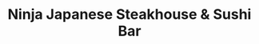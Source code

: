 ---
layout: place
title: "Ninja Japanese Steakhouse & Sushi Bar"
permalink: /virginia/suffolk/ninja-japanese-steakhouse-sushi-bar.html
stateAbbr: VA
stateName: Virginia
cityName: Suffolk
seo:
  name: "Ninja Japanese Steakhouse & Sushi Bar"
  type: Restaurant
  links: null
description: "Looking for sushi in Suffolk, Virginia? Check out Ninja Japanese Steakhouse & Sushi Bar for a delightful Japanese dining experience. Enjoy a variety of sushi..."
place_id: ChIJjwRrcOyfuokR_Mkac0nu1pU
photos:
  - name: >-
      places/ChIJjwRrcOyfuokR_Mkac0nu1pU/photos/AeeoHcINxM3L6YYIippsn4SqQQpPBrns8CTrvFzMaEPnVQSvn03VGctxKSmhiQoXU-DSAA1S8diaOBPs51TUHelMMEalcnAFRewIepmiT96rUTe66mqFiZQunyQXttU1DaUYFgZDV1-DlBlpCNcNXri3yiNDiW_YmG1HEZk40KRag4_dlV6WePoWjvN-S2GSAVyFG1iSI8tQhtSiLqRaU_j00nyViPMXzJDUDSMnQyyGw-w3GncyF185VgcX4MQuWo1cfp1q5zGamb7Z7R4M0UEmwvcCme9zVd1tqongN0SzPqTmYchO_Ql25vAo-fGMJbuBJc2A4X5wKX30LoqRI7oaoeK3unZQ07Hs6kaPVlUSdeTmpUc_zy7iqBUZw_1bw1AhIXTqxsdjFFAME0mdQWiBExA8I2tqh0j20dxJR-3fItAlcw
    widthPx: 4032
    heightPx: 3024
    authorAttributions:
      - displayName: LeVar Freeman
        uri: https://maps.google.com/maps/contrib/111877984431227062232
        photoUri: >-
          https://lh3.googleusercontent.com/a-/ALV-UjVQlwj_3Ek4PNo9lrrYG6LacB20gJ88fl0bq0a2bpw0AFTyBZsMCw=s100-p-k-no-mo
    flagContentUri: >-
      https://www.google.com/local/imagery/report/?cb_client=maps_api_places.places_api&image_key=!1e10!2sCIHM0ogKEICAgIDvw4fNNg&hl=en-US
    googleMapsUri: >-
      https://www.google.com/maps/place//data=!3m4!1e2!3m2!1sCIHM0ogKEICAgIDvw4fNNg!2e10!4m2!3m1!1s0x89ba9fec706b048f:0x95d6ee49731ac9fc
  - name: >-
      places/ChIJjwRrcOyfuokR_Mkac0nu1pU/photos/AeeoHcKlxrMdh_jaSRLli59EyJa-BsseDJTaFNCJdHVI5n-qyRXrD65Vo_MSbzrXivAvyZy06kGx1nKHEAfGkx2W5Tn8ouhkfIvGpjhFqKJgnckmSSmKqnsoD9WNtw79NFGqWraJFhZ4RywsRKqHSu7AxXb7eo9_LB8SU7kwbsdC3hzwtiGLesPjHCJa4xifswNLbqnDg1t_KqivIWys9wZNA01npq669LWufFJWwx2U04HYq3G_cx2kq8PLaQzAAo6-G1K1tjxsJz_GTHzYVbsULT_gIJEwj01cgBnKwkB2s9s
    widthPx: 1000
    heightPx: 562
    authorAttributions:
      - displayName: Ninja Japanese Steakhouse & Sushi Bar
        uri: https://maps.google.com/maps/contrib/116975352226801528578
        photoUri: >-
          https://lh3.googleusercontent.com/a-/ALV-UjVBzNutj7JEDylxl6NG0xkG2DpoQq6DErWprnQdBsrnjCZ01A=s100-p-k-no-mo
    flagContentUri: >-
      https://www.google.com/local/imagery/report/?cb_client=maps_api_places.places_api&image_key=!1e10!2sAF1QipPpCASGzgTYXclMnFBzNoFgCy2j_Y8LgSPKp88&hl=en-US
    googleMapsUri: >-
      https://www.google.com/maps/place//data=!3m4!1e2!3m2!1sAF1QipPpCASGzgTYXclMnFBzNoFgCy2j_Y8LgSPKp88!2e10!4m2!3m1!1s0x89ba9fec706b048f:0x95d6ee49731ac9fc
  - name: >-
      places/ChIJjwRrcOyfuokR_Mkac0nu1pU/photos/AeeoHcK7J3wrbUelK57tiLAWSHwnYxuZXW01sN5jISSUz36O-s3Sva-6vBAo7o9VpDYCMd9We5CpNqe718x8_E8A_6dRJ5eGnjdc8N9XFRLdkYVssMOv7mKqfezsWyAEEllI_xGAijgYMQEoluRv4LLshpvMJPEYne3CBzbljsQfNvCA0dUz69HD_Y5BtONz-7Xp_JtxxRImxmMf2hi3PA9Z2BIudOZD3uL4vPijMDOhYITYXRYkHkXlXMmWKSsDh7N6iP1NkOeTXZ1h8RyAp2LT69YranNjupIxC5heOK6tp8o
    widthPx: 1150
    heightPx: 718
    authorAttributions:
      - displayName: Ninja Japanese Steakhouse & Sushi Bar
        uri: https://maps.google.com/maps/contrib/116975352226801528578
        photoUri: >-
          https://lh3.googleusercontent.com/a-/ALV-UjVBzNutj7JEDylxl6NG0xkG2DpoQq6DErWprnQdBsrnjCZ01A=s100-p-k-no-mo
    flagContentUri: >-
      https://www.google.com/local/imagery/report/?cb_client=maps_api_places.places_api&image_key=!1e10!2sAF1QipNQ3na2n6ujNUWBd8FZdSSkPejyDKdA2pNZ0xQ&hl=en-US
    googleMapsUri: >-
      https://www.google.com/maps/place//data=!3m4!1e2!3m2!1sAF1QipNQ3na2n6ujNUWBd8FZdSSkPejyDKdA2pNZ0xQ!2e10!4m2!3m1!1s0x89ba9fec706b048f:0x95d6ee49731ac9fc
  - name: >-
      places/ChIJjwRrcOyfuokR_Mkac0nu1pU/photos/AeeoHcK7lRu5SJCVI88clblUSR7M2e6i8T7w0mp-KHvPwfY9JYmnGqEJyRToAyYkG0Tz3PdcchG9KCD5dyKrjgRIuAS7vJY2JZ7DgzOil_TZmaBN_De9WHSBYvi9RM4Sdl80_kC-AYhegzm6JB0Oyg1MSBkH2g2Sz5V30qQM3odolqoHhbj-Mt0AGfI-pZQb12zvKQ4vCIeNYL6u4PwuZjfCDraoUpXcW0Ml0QbERrZMpF4qwo0QzXeAGJ1mZlFj0KI3e65ygihvxMijTTAFLsqS2NsdR9a4mq_108tf8FDnYJmiFc1UIA_EhEiEA35FzBtIV04WMmkb5AmvwZoLoFChg7XJ0tPnSGQOhGhURX3N2czSET-fWGVMx1eryBTZQ3FyYk2c1i6k_1KesvaBmtKxPfCc6rQBTfyJWLYyNQNGG2gYk3o
    widthPx: 4800
    heightPx: 3600
    authorAttributions:
      - displayName: Sarah Sorenson
        uri: https://maps.google.com/maps/contrib/108218681274245967173
        photoUri: >-
          https://lh3.googleusercontent.com/a-/ALV-UjX8dourW_NpwfC-Xk50ebql9TVxNs6mKvDAvfoT4aJFKsiADQs=s100-p-k-no-mo
    flagContentUri: >-
      https://www.google.com/local/imagery/report/?cb_client=maps_api_places.places_api&image_key=!1e10!2sCIHM0ogKEICAgMDQ44XM3wE&hl=en-US
    googleMapsUri: >-
      https://www.google.com/maps/place//data=!3m4!1e2!3m2!1sCIHM0ogKEICAgMDQ44XM3wE!2e10!4m2!3m1!1s0x89ba9fec706b048f:0x95d6ee49731ac9fc
  - name: >-
      places/ChIJjwRrcOyfuokR_Mkac0nu1pU/photos/AeeoHcJ_Ud1D30Qit5m4XaU9Reb0zc3mGWEBWWCSTF117ZoyD0mWTdo68uty3XVdWrIZJcXWAZQXb0Y5B-SOcDRRguRXC-C6Zi69uTnbJlYoT6Ge1oPaq7PLM7dXvlPdsgu0zSV-OrpuFmGbqx1N2RtyW7_83Kw7kvw3s0KBn80xEGSpeZ-xnOFidhjuvzf9MACYZGlJYzjpM00p3pDQVukEYBjvwxUjiPOr2jqufVPOseMFJ6prXo9-LnF4CLoWmzOFHdUHBbF0Uss2sDEUShwwcjfL6IxXUx26Oq4oFWe52kwj6sYsoFI_eTom9bIYI232kOVP-owoVnP9Naz2t1IjpqDld1HprrZTLSio1uuyP1SN0NS5lxEmzBjyR4OosO5z9mqAidUSSDR3qtkonmlzqDgT2-WRnh5MBZco9NkuunD71g
    widthPx: 3024
    heightPx: 3024
    authorAttributions:
      - displayName: Ruth P B
        uri: https://maps.google.com/maps/contrib/116667577850549506087
        photoUri: >-
          https://lh3.googleusercontent.com/a-/ALV-UjUzCNSXAIh2X6fQ5yGUIgzESth6Jm5CziwNJSMBIyxv8hbFR3BBVQ=s100-p-k-no-mo
    flagContentUri: >-
      https://www.google.com/local/imagery/report/?cb_client=maps_api_places.places_api&image_key=!1e10!2sCIHM0ogKEICAgIC9lNOhAQ&hl=en-US
    googleMapsUri: >-
      https://www.google.com/maps/place//data=!3m4!1e2!3m2!1sCIHM0ogKEICAgIC9lNOhAQ!2e10!4m2!3m1!1s0x89ba9fec706b048f:0x95d6ee49731ac9fc
  - name: >-
      places/ChIJjwRrcOyfuokR_Mkac0nu1pU/photos/AeeoHcKGXwlg85J3qCzgfKwFSM1r4V5LQtEYy6T3Nz81012Dei6bYABVZRdDoS3G1566aOIUQVgShz-pL_QFU5FO4ydb1pEyevfLnkdt-ZdFKbgtgVZzD_bPPu9R_7S30RFXB-DmyUGA1R1LaRhGzN63BjpUBemJTB3PCMyY1KukNYRKaBZogehJoPkqq9enb_yg83fxLEmK0ktgeYyo8kfD5Cp9UN5UpK0I3ZOYZ-I4fe9g2LzVPl8_45DdKI16fkMZvq5BEDTsvMVccwofqz2kGNvs1xz7tkpjKq7v_cNJ73aLwzPe13Z3_gTb8oKza9t4PwsGsNrjcznyokCMFkPgQqJeCD0Ky6dP1BD8FMZhj4Dq_QLZ4D74FRI8llWtkabB6Glpsym8hx5TpY06iOfYb0Olp-mPA4jkoQ2_FwWxhPVXnBL6
    widthPx: 3000
    heightPx: 4000
    authorAttributions:
      - displayName: Santa Kenny Hydock
        uri: https://maps.google.com/maps/contrib/108799509421320703362
        photoUri: >-
          https://lh3.googleusercontent.com/a-/ALV-UjUDBxh3CcgL1FVqOAlTkxjfKiz4YecANi4fyH7z4sNJyXChoMSxSw=s100-p-k-no-mo
    flagContentUri: >-
      https://www.google.com/local/imagery/report/?cb_client=maps_api_places.places_api&image_key=!1e10!2sCIHM0ogKEICAgICLwLbbxgE&hl=en-US
    googleMapsUri: >-
      https://www.google.com/maps/place//data=!3m4!1e2!3m2!1sCIHM0ogKEICAgICLwLbbxgE!2e10!4m2!3m1!1s0x89ba9fec706b048f:0x95d6ee49731ac9fc
  - name: >-
      places/ChIJjwRrcOyfuokR_Mkac0nu1pU/photos/AeeoHcJbxoOL6yK2Xgkuc_MykxAyqUxot46ksWJa5KunMyZxXbT8GWqw2PMLgM9PTaBDhf0QKltBlaQslQBrqRwPfwc1MgtrcBYMHryt6lRmy1sM68eprD1kUgoIOHln8UM8UAP-YYXN56lk4KIBKcKJX-nh0sb9uhM9ZkfQdIkxk9W6kyHv9WTODN3lUMqjLI-85ZLYLwwddZC9tG0zcKD0bVNmps_7exQn7MtYMJ4Jm83oFC8d5UyXUtaAeDnkKbBo3K0JxIKR9LY08tQWhk9u2DaUMX6w29HlzLDdw4wKnF6dwSi_pfejEK6nRc5l4FEx2qLamMimqyT44UoXe4XEAaHZWOPu5kBW8XC62DdJ6dQnNpWxYL6UC47QMNSGedsi3bCFk7yl3o6KbPB0U1VieHP53ssSyGMbIKfvuPuwBD4
    widthPx: 2992
    heightPx: 2992
    authorAttributions:
      - displayName: Cassie Mulheron
        uri: https://maps.google.com/maps/contrib/108038714713541098504
        photoUri: >-
          https://lh3.googleusercontent.com/a-/ALV-UjU4htMSgnK1YQQR4Mqt8qJTUBjVJ2kbhZugtpBUCAbv-Ch7rwArHw=s100-p-k-no-mo
    flagContentUri: >-
      https://www.google.com/local/imagery/report/?cb_client=maps_api_places.places_api&image_key=!1e10!2sCIHM0ogKEICAgMDwna2DAg&hl=en-US
    googleMapsUri: >-
      https://www.google.com/maps/place//data=!3m4!1e2!3m2!1sCIHM0ogKEICAgMDwna2DAg!2e10!4m2!3m1!1s0x89ba9fec706b048f:0x95d6ee49731ac9fc
  - name: >-
      places/ChIJjwRrcOyfuokR_Mkac0nu1pU/photos/AeeoHcJ4clslHiy5iWoqqBzI-nQjpN23ueDBxFUqYKSqzikz_8S5L5VOiXdb4QJaE4DQ8t1JK3J_sjG0sVhZtc_u0Fnvsggwg9P9NPbUAOJEgJoxyeTSL7QPek-CSvQEvNBhbERizZou_AZgZ15y14kD916WuxqjF51k1iIlGiUAF6YeYa8LOCV6VvuPbFy6sKVB-2NGCMj9vZi-ltlkvwqXzMgNQPVHNiF9AdcMmDwtFruGjxI3YNNdJe9ggsmnIIFp69yMEBrMOTGZyGxGvQ7iuoU4MBw-2PVdxMCSOunEBdgTI8Zjwl9R1Nq42HTTZr38G0juZJ2sA5jr9wf09Heurwp1vmw0umWH8qnQSyUTOSzP9fJ83yHcsATsKazcuE-uj6wpJTwF0C_o97nZQvqZHHHEziBGBJ_hG9lMYJ4klieRQv0
    widthPx: 3024
    heightPx: 4032
    authorAttributions:
      - displayName: LeVar Freeman
        uri: https://maps.google.com/maps/contrib/111877984431227062232
        photoUri: >-
          https://lh3.googleusercontent.com/a-/ALV-UjVQlwj_3Ek4PNo9lrrYG6LacB20gJ88fl0bq0a2bpw0AFTyBZsMCw=s100-p-k-no-mo
    flagContentUri: >-
      https://www.google.com/local/imagery/report/?cb_client=maps_api_places.places_api&image_key=!1e10!2sCIHM0ogKEICAgIDvw4ft7AE&hl=en-US
    googleMapsUri: >-
      https://www.google.com/maps/place//data=!3m4!1e2!3m2!1sCIHM0ogKEICAgIDvw4ft7AE!2e10!4m2!3m1!1s0x89ba9fec706b048f:0x95d6ee49731ac9fc
  - name: >-
      places/ChIJjwRrcOyfuokR_Mkac0nu1pU/photos/AeeoHcLhKqFIMPX-MrfxcolqFHxSi3tpc_j04H4RI-iDVH8b1q1StisqdjCHuAkLXAM3SLya95wP9EBkVeZ17JosemRa9gCLmy9ngQqGvzZ2-QXE94lfM-zUHgQ6VzbXCAa9HMfY2JWIiP2xQfQZaII8PmG8Ip7onqnku5PILTa77_XxaY7iQXvE1kTJemxIXjw4TyAVb6AEGC9nC4HEuSgNIHSbP1keC6vMcS_tVcq6mk7I0rnKdWmYQkn-lB64WpnbU6ROoaMpgjgSpxvYEGA4ICuSL4MMd8NYTwYK39lpmGiUQTmDlxDnpktdHhHxHU8ScSHkclDR6dekRtjHRO3d1yoRsr5sy2bzBDPIEIkP3Y8GBc4zPqHDizQ6l-7u__cq4J6q3oa_vz5rj_4QY3fNDeNc8nmLOd-4MeOr8AIQZM6mrK6h
    widthPx: 2268
    heightPx: 4032
    authorAttributions:
      - displayName: LaShaunda Vinson
        uri: https://maps.google.com/maps/contrib/105899125983979371708
        photoUri: >-
          https://lh3.googleusercontent.com/a/ACg8ocK_xUGpYkj7QSjkjGH7-6y9n3Xl6J1wjruTW9F-ZWFheQvzUQ=s100-p-k-no-mo
    flagContentUri: >-
      https://www.google.com/local/imagery/report/?cb_client=maps_api_places.places_api&image_key=!1e10!2sCIHM0ogKEICAgICpwZPXggE&hl=en-US
    googleMapsUri: >-
      https://www.google.com/maps/place//data=!3m4!1e2!3m2!1sCIHM0ogKEICAgICpwZPXggE!2e10!4m2!3m1!1s0x89ba9fec706b048f:0x95d6ee49731ac9fc
  - name: >-
      places/ChIJjwRrcOyfuokR_Mkac0nu1pU/photos/AeeoHcKPvxYPRqooX92QWZNDNNhGPXUQ0Tgm6cM_1P_pgGjKi4iuIJa60fkuvvxZyz-FsfZ74bwtu-4CyiqH_DqSpmusuio8lVo3cvrU8uHWNphdsktimUq3IX7mvTrSQx7Bz43EvpQBSNgoslP3zclyfn8Wn9s1rJ09li-HrOMNHeObgv50R4nfqEUx1h1tNJ4bXzLrjoJNZCTPLFGS9iFzSzpwbuK8sW_pLSHmpSnN4EMofXDf1DWIYnk-wwa9xyzVFxh4gYwtzvrraQj93o2GrtXhxRp_ensKQ2c6YyANu79IJUwoKje0NMn_Zn0c26M1UZKzkXvjRbFeeS0Hpl9VLo4vAklrzW9NO2744MBo6yWU-G5m1wXP-fZM_1q14ZVIksyx7TDmb2CfOLHsgccIMhlCh1i2du-tLBNUz1wiNKQrzDAE
    widthPx: 2992
    heightPx: 2992
    authorAttributions:
      - displayName: Cassie Mulheron
        uri: https://maps.google.com/maps/contrib/108038714713541098504
        photoUri: >-
          https://lh3.googleusercontent.com/a-/ALV-UjU4htMSgnK1YQQR4Mqt8qJTUBjVJ2kbhZugtpBUCAbv-Ch7rwArHw=s100-p-k-no-mo
    flagContentUri: >-
      https://www.google.com/local/imagery/report/?cb_client=maps_api_places.places_api&image_key=!1e10!2sCIHM0ogKEICAgMDwna2DggE&hl=en-US
    googleMapsUri: >-
      https://www.google.com/maps/place//data=!3m4!1e2!3m2!1sCIHM0ogKEICAgMDwna2DggE!2e10!4m2!3m1!1s0x89ba9fec706b048f:0x95d6ee49731ac9fc
address: '7386 Harbour Towne Pkwy #35, Suffolk, VA 23435, USA'
street: '7386 Harbour Towne Pkwy #35'
city: Suffolk
state: VA
zip: '23435'
country: USA
neighborhood: null
latitude: '36.875297'
longitude: '-76.435331'
accessibility_options:
  wheelchairAccessibleParking: true
  wheelchairAccessibleEntrance: true
  wheelchairAccessibleRestroom: true
  wheelchairAccessibleSeating: true
business_status: OPERATIONAL
name: Ninja Japanese Steakhouse & Sushi Bar
google_maps_links:
  directionsUri: >-
    https://www.google.com/maps/dir//''/data=!4m7!4m6!1m1!4e2!1m2!1m1!1s0x89ba9fec706b048f:0x95d6ee49731ac9fc!3e0
  placeUri: https://maps.google.com/?cid=10797079155898501628
  writeAReviewUri: >-
    https://www.google.com/maps/place//data=!4m3!3m2!1s0x89ba9fec706b048f:0x95d6ee49731ac9fc!12e1
  reviewsUri: >-
    https://www.google.com/maps/place//data=!4m4!3m3!1s0x89ba9fec706b048f:0x95d6ee49731ac9fc!9m1!1b1
  photosUri: >-
    https://www.google.com/maps/place//data=!4m3!3m2!1s0x89ba9fec706b048f:0x95d6ee49731ac9fc!10e5
primary_type: Japanese Restaurant
opening_hours:
  regular: null
  current: null
secondary_opening_hours:
  regular:
    weekdayDescriptions: null
    type: null
  current:
    weekdayDescriptions: null
    type: null
phone: null
price_level: null
price_range: null
rating: null
rating_count: 0
website: null
reviews: null
parking_options: null
payment_options: null
allow_dogs: null
curbside_pickup: null
delivery: null
dine_in: null
good_for_children: null
good_for_groups: null
good_for_sports: null
live_music: null
menu_for_children: null
outdoor_seating: null
reservable: null
restroom: null
serves_beer: null
serves_breakfast: null
serves_brunch: null
serves_cocktails: null
serves_coffee: null
serves_dinner: null
serves_dessert: null
serves_lunch: null
serves_vegetarian_food: null
serves_wine: null
takeout: null
summary: null

---